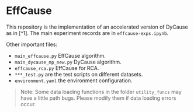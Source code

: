 # EffCause

This repository is the implementation of an accelerated version of DyCause as in [^1]. The main experiment records are in `effcause-exps.ipynb`.

Other important files:
* `main_effcause.py` EffCause algorithm.
* `main_dycause_mp_new.py` DyCause algorithm.
* `effcause_rca.py` EffCause for RCA.
* `***_test.py` are the test scripts on different datasets.
* `environment.yaml` the environment configuration.

> Note: Some data loading functions in the folder `utility_funcs` may have a little path bugs. Please modify them if data loading errors occur.
